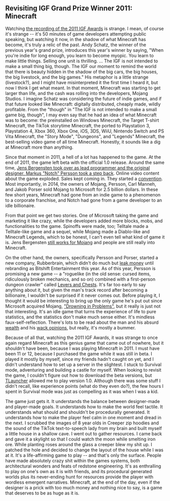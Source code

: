 ## Revisiting IGF Grand Prize Winner 2011: Minecraft

Watching [the recording of the 2011 IGF Awards](https://www.youtube.com/watch?v=A3_aun7BqbY) is strange. I mean, of course it's strange -- it's 50 minutes of game developers attempting public speaking, but watching it now, in the shadow of what Minecraft has become, it's truly a relic of the past. Andy Schatz, the winner of the previous year's grand prize, introduces this year's winner by saying, "When you're indie for long enough, you learn to become myopic. You learn to make little things. Selling one unit is thrilling.  ... The IGF is not intended to make a small thing big, though. The IGF our moment to remind the world that there is beauty hidden in the shadow of the big cars, the big houses, the big livestock, and the big games." His metaphor is a little strange (livestock?), and I might have misinterpreted it the first time I heard it, but now I think I get what meant. In that moment, Minecraft was starting to get larger than life, and the cash was rolling into the developers, Mojang Studios. I imagine Schatz was considering the future of indie games, and if that future looked like Minecraft: digitally distributed, cheaply made, wildly profitable. From the "though" in "The IGF is not intended to make a small game big, though", I may even say that he had an idea of what Minecraft was to become: the preinstalled on Windows Minecraft, the Target T-shirt Minecraft, the TikTok storytime Minecraft, the ported to Playstation 3, Playstation 4, Xbox 360, Xbox One, iOS, 3DS, WiiU, Nintendo Switch and PS Vita Minecraft, the "Story Mode", "Dungeons", and "Legends" Minecraft, the best-selling video game of all time Minecraft. Honestly, it sounds like a dig at Minecraft more than anything.

Since that moment in 2011, a hell of a lot has happened to the game. At the end of 2011, the game left beta with the official 1.0 release. Around the same time, [Jens Bergensten took over as lead programmer and the original designer, Markus "Notch" Persson took a step back](https://web.archive.org/web/20111227053605/http://notch.tumblr.com/post/13633493969/och-med-dom-orden-sa-passar-jag-micken). Online video content about the game exploded. Sales kept coming in. They started a [convention](https://en.wikipedia.org/wiki/Minecon). Most importantly, in 2014, the owners of Mojang, Persson, Carl Manneh, and Jakob Porser sold Mojang to Microsoft for 2.5 billion dollars. In these few short years, Minecraft had gone from an indie game to a phenomenon to a corporate franchise, and Notch had gone from a game developer to an idle billionaire. 

From that point we get two stories. One of Microsoft taking the game and marketing it like crazy, while the developers added more blocks, mobs, and functionalities to the game. Spinoffs were made, too; Telltale made a Telltale-like game and a sequel, while Mojang made a Diablo-like and Minecraft Legends, which to be honest, I can't even tell what kind of game it is. Jens Bergensten [still works for Mojang](https://www.linkedin.com/in/jens-bergensten-9b04241/?originalSubdomain=se) and people are still really into Minecraft.

On the other hand, the owners, specifically Persson and Porser, started a new company, Rubberbrain, which didn't do much but [leak money](https://www.aftonbladet.se/nojesbladet/spela/a/B35Gev/minecraft-grundarnas-nota-for-nya-studion-60-miljoner-kronor) until rebranding as Bitshift Entertainment this year. As of this year, Persson is promising a new game -- a "roguelike (in the old sense: cursed items, ridiculously broken mechanics, and so on) combined with a first-person dungeon crawler" called [Levers and Chests](https://twitter.com/notch/status/1775347747933344195). It's far too early to say anything about it, but given the man's track record after becoming a billionaire, I wouldn't be surprised if it never comes out. Before playing it, I thought it would be interesting to bring up the only game he's put out since Microsoft acquired Mojang, ["Drowning in Problems"](http://game.notch.net/drowning/#), but it really is just not that interesting. It's an idle game that turns the experience of life to pure statistics, and the statistics don't make much sense either. It's mindless faux-self-reflection. There's lots to be read about the man and his absurd [wealth](https://www.forbes.com/profile/markus-persson/) and his [wack opinions](https://twitter.com/notch/status/901192994971410433), but really, it's mostly a bummer.

Because of all that, watching the 2011 IGF Awards, it was strange to once again regard Minecraft as this genius game that came out of nowhere, but it shouldn't have been, because I was playing Minecraft in 2011. I must have been 11 or 12, because I purchased the game while it was still in beta. I played it mostly by myself, since my friends hadn't caught on yet, and I didn't understand how to set up a server in the slightest. I stuck to Survival mode, adventuring and building a castle for myself. When looking to revisit the game, I couldn't figure out how to download the beta versions, but [TLauncher](https://tlauncher.org/en/) allowed me to play version 1.0. Although there was some stuff I didn't recall, like experience points (what do they even do?), the few hours I spent in Survival mode was just as compelling as it was when I was a kid. 

The game just gets it. It understands the balance between designer-made and player-made goals. It understands how to make the world feel tactile. It understands what should and shouldn't be procedurally generated. It understands how to make the player feel calm in one moment and dread in the next. I scrubbed the images of 8 year olds in Creeper zip hoodies and the sound of the TikTok text-to-speech lady from my brain and built myself a little house in a shallow cave. I went out to gather resources. I came back and gave it a skylight so that I could watch the moon while smelting iron ore. While planting roses around the glass a creeper blew my shit up. I patched the hole and decided to change the layout of the house while I was at it. It's a life-affirming game to play -- and that's only the surface. People have made absolutely crazy shit within the games systems, both architectural wonders and feats of redstone engineering. It's as enthralling to play on one's own as it is with friends, and its procedural generated worlds plus its never-ending hunt for resources provide the player with wordless emergent narratives. Minecraft, at the end of the day, even if the designer is a prick with too much money and nothing nice to say, is a game that deserves to be as huge as it is.

